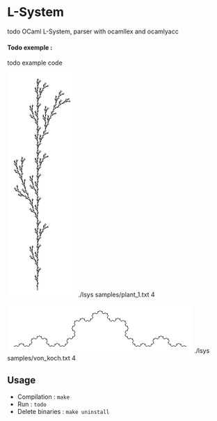 # L-System

todo OCaml L-System, parser with ocamllex and ocamlyacc

#### Todo exemple :

todo example code

![result-plant-1](./results/plant_1.png)
./lsys samples/plant_1.txt 4

![result-von-koch4](./results/von_koch.png)
./lsys samples/von_koch.txt 4


## Usage

* Compilation : `make`
* Run : `todo`
* Delete binaries : `make uninstall`
